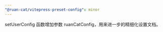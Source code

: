 ```yaml
---
"@ruan-cat/vitepress-preset-config": minor
---
```


setUserConfig 函数增加参数 ruanCatConfig，用来进一步的精细化设置文档。

